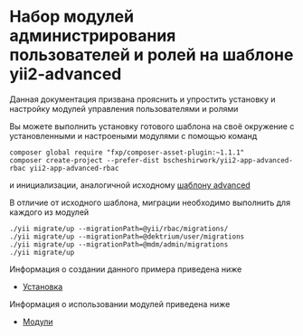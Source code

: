 Набор модулей администрирования пользователей и ролей на шаблоне yii2-advanced
===========================

Данная документация призвана прояснить и упростить установку и настройку модулей управления пользователями и ролями

Вы можете выполнить установку готового шаблона на своё окружение с установленными и настроеными модулями с помощью команд
```
composer global require "fxp/composer-asset-plugin:~1.1.1"
composer create-project --prefer-dist bscheshirwork/yii2-app-advanced-rbac yii2-app-advanced-rbac
```
и инициализации, аналогичной исходному [шаблону advanced](https://github.com/yiisoft/yii2-app-advanced/blob/master/docs/guide/README.md)

В отличие от исходного шаблона, миграции необходимо выполнить для каждого из модулей
```
./yii migrate/up --migrationPath=@yii/rbac/migrations/
./yii migrate/up --migrationPath=@dektrium/user/migrations
./yii migrate/up --migrationPath=@mdm/admin/migrations
./yii migrate/up
```

Информация о создании данного примера приведена ниже

* [Установка](start-installation.md)

Информация о использовании модулей приведена ниже

* [Модули](start-modules.md)

